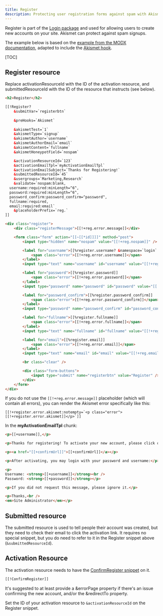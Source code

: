 ```yaml
---
title: Register 
description: Protecting user registration forms against spam with Akismet
---
```


Register is part of the [Login package](https://modx.com/extras/package/login) and used for allowing users to create new accounts on your site. Akismet can protect against spam signups.

The example below is based on the [example from the MODX documentation](https://docs.modx.com/current/en/extras/login/login.register/example-form-1), adapted to include the [Akismet hook](../Akismet_Snippet).

[TOC]

## Register resource 

Replace activationResourceId with the ID of the activation resource, and submittedResourceId with the ID of the resource that instructs (see below).

```html
<h2>Register</h2>

[[!Register?
    &submitVar=`registerbtn`
    
    &preHooks=`Akismet`
    
    &akismetTest=`1`
    &akismetType=`signup`
    &akismetAuthor=`username`
    &akismetAuthorEmail=`email`
    &akismetContent=`fullname`
    &akismetHoneypotField=`nospam`

    &activationResourceId=`123`
    &activationEmailTpl=`myActivationEmailTpl`
    &activationEmailSubject=`Thanks for Registering!`
    &submittedResourceId=`45`
    &usergroups=`Marketing,Research`
    &validate=`nospam:blank,
  username:required:minLength=^6^,
  password:required:minLength=^6^,
  password_confirm:password_confirm=^password^,
  fullname:required,
  email:required:email`
    &placeholderPrefix=`reg.`
]]

<div class="register">
    <div class="registerMessage">[[!+reg.error.message]]</div>

    <form class="form" action="[[~[[*id]]]]" method="post">
        <input type="hidden" name="nospam" value="[[!+reg.nospam]]" />

        <label for="username">[[%register.username? &namespace=`login` &topic=`register`]]
            <span class="error">[[!+reg.error.username]]</span>
        </label>
        <input type="text" name="username" id="username" value="[[!+reg.username]]" />

        <label for="password">[[%register.password]]
            <span class="error">[[!+reg.error.password]]</span>
        </label>
        <input type="password" name="password" id="password" value="[[!+reg.password]]" />

        <label for="password_confirm">[[%register.password_confirm]]
            <span class="error">[[!+reg.error.password_confirm]]</span>
        </label>
        <input type="password" name="password_confirm" id="password_confirm" value="[[!+reg.password_confirm]]" />

        <label for="fullname">[[%register.fullname]]
            <span class="error">[[!+reg.error.fullname]]</span>
        </label>
        <input type="text" name="fullname" id="fullname" value="[[!+reg.fullname]]" />

        <label for="email">[[%register.email]]
            <span class="error">[[!+reg.error.email]]</span>
        </label>
        <input type="text" name="email" id="email" value="[[!+reg.email]]" />

        <br class="clear" />

        <div class="form-buttons">
            <input type="submit" name="registerbtn" value="Register" />
        </div>
    </form>
</div>
```

If you do not use the `[[!+reg.error.message]]` placeholder (which will contain all errors), you can render the Akismet error specifically like this:

    [[!+register.error.akismet:notempty=`<p class="error">[[!+register.error.akismet]]</p>`]]

In the **myActivationEmailTpl** chunk:

```html
<p>[[+username]],</p>

<p>Thanks for registering! To activate your new account, please click on the following link:</p>

<p><a href="[[+confirmUrl]]">[[+confirmUrl]]</a></p>

<p>After activating, you may login with your password and username:</p>

<p>
Username: <strong>[[+username]]</strong><br />
Password: <strong>[[+password]]</strong></p>

<p>If you did not request this message, please ignore it.</p>

<p>Thanks,<br />
<em>Site Administrator</em></p>
```

## Submitted resource

The submitted resource is used to tell people their account was created, but they need to check their email to click the activation link. It requires no special snippet, but you do need to refer to it in the Register snippet above (`&submittedResourceId`).

## Activation Resource

The activation resource needs to have the [ConfirmRegister snippet](https://docs.modx.com/current/en/extras/login/login.confirmregister) on it. 

```html 
[[!ConfirmRegister]]
```

It's suggested to at least provide a &errorPage property if there's an issue confirming the new account, and/or the &redirectTo property.

Set the ID of your activation resource to `&activationResourceId` on the Register snippet.

